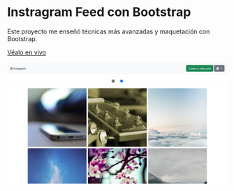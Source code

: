 # Instragram Feed con Bootstrap

Este proyecto me enseñó técnicas más avanzadas y maquetación con Bootstrap.

[Véalo en vivo](https://instagram-layout-bootsrap-wm.vercel.app/)

![Vista previa](preview.png)
